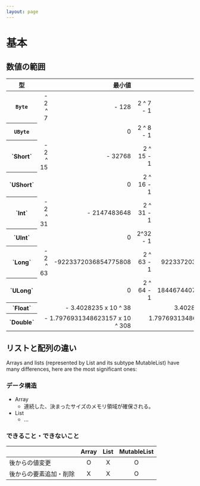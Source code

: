 ```yaml
---
layout: page
---
```


# 基本

## 数値の範囲

<table>
    <thead>
        <tr>
            <th>型</th>
            <th style="text-align:right;" colspan="2">最小値</th>
            <th style="text-align:right;" colspan="2">最大値</th>
        </tr>
    </thead>
    <tbody>
        <tr>
            <th><code>Byte</code></th>
            <td style="text-align:right;">- 2 ^ 7</td>
            <td style="text-align:right;">- 128</td>
            <td style="text-align:right;">2 ^ 7 - 1</td>
            <td style="text-align:right;">127</td>
        </tr>
        <tr>
            <th><code>UByte</code></th>
            <td style="text-align:right;" colspan="2">0</td>
            <td style="text-align:right;">2 ^ 8 - 1</td>
            <td style="text-align:right;">255</td>
        </tr>
        <tr>
            <th>`Short`</th>
            <td style="text-align:right;">- 2 ^ 15 </td>
            <td style="text-align:right;">- 32768</td>
            <td style="text-align:right;">2 ^ 15 - 1</td>
            <td style="text-align:right;">32767</td>
        </tr>
        <tr>
            <th>`UShort`</th>
            <td style="text-align:right;" colspan="2">0</td>
            <td style="text-align:right;">2 ^ 16 - 1</td>
            <td style="text-align:right;">65535</td>
        </tr>
        <tr>
            <th>`Int`</th>
            <td style="text-align:right;">- 2 ^ 31</td>
            <td style="text-align:right;">- 2147483648</td>
            <td style="text-align:right;">2 ^ 31 - 1</td>            
            <td style="text-align:right;">2147483647</td>
        </tr>
        <tr>
            <th>`UInt`</th>
            <td style="text-align:right;" colspan="2">0</td>
            <td style="text-align:right;">2^32 - 1</td>
            <td style="text-align:right;">4294967295</td>
        </tr>
        <tr>
            <th>`Long`</th>
            <td style="text-align:right;">- 2 ^ 63</td>
            <td style="text-align:right;">-9223372036854775808</td>
            <td style="text-align:right;">2 ^ 63 - 1</td>
            <td style="text-align:right;">9223372036854775807</td>            
        </tr>
        <tr>
            <th>`ULong`</th>
            <td style="text-align:right;" colspan="2">0</td>
            <td style="text-align:right;">2 ^ 64 - 1</td>
            <td style="text-align:right;">18446744073709551615</td>
        </tr>
        <tr>
            <th>`Float`</th>
            <td style="text-align:right;" colspan="2">- 3.4028235 x 10 ^ 38</td>
            <td style="text-align:right;" colspan="2">3.4028235 x 10 ^ 38</td>
        </tr>
        <tr>
            <th>`Double`</th>
            <td style="text-align:right;" colspan="2">- 1.7976931348623157 x 10 ^ 308</td>
            <td style="text-align:right;" colspan="2">1.7976931348623157 x 10 ^ 308</td>
        </tr>
    </tbody>
</table>

## リストと配列の違い

Arrays and lists (represented by List<T> and its subtype MutableList<T>) have many differences, here are the most significant ones:

### データ構造

* Array
    * 連続した、決まったサイズのメモリ領域が確保される。
* List
    * ...
 
### できること・できないこと

| | Array | List | MutableList |
|:--|:--:|:--:|:--:|
| 後からの値変更 | O | X | O |
| 後からの要素追加・削除 | X | X | O |
